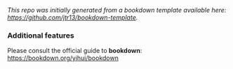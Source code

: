 
*This repo was initially generated from a bookdown template available here: https://github.com/jtr13/bookdown-template.*


### Additional features

Please consult the official guide to **bookdown**: https://bookdown.org/yihui/bookdown

